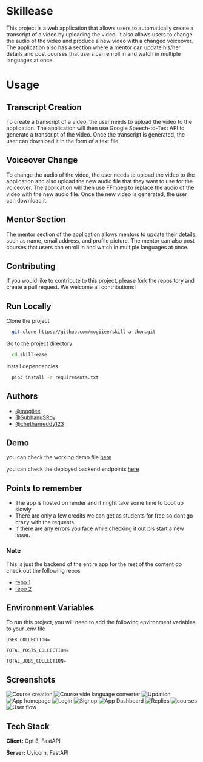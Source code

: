 
# Skillease

This project is a web application that allows users to automatically create a transcript of a video by uploading the video. It also allows users to change the audio of the video and produce a new video with a changed voiceover. The application also has a section where a mentor can update his/her details and post courses that users can enroll in and watch in multiple languages at once.

# Usage

## Transcript Creation
To create a transcript of a video, the user needs to upload the video to the application. The application will then use Google Speech-to-Text API to generate a transcript of the video. Once the transcript is generated, the user can download it in the form of a text file.

## Voiceover Change
To change the audio of the video, the user needs to upload the video to the application and also upload the new audio file that they want to use for the voiceover. The application will then use FFmpeg to replace the audio of the video with the new audio file. Once the new video is generated, the user can download it.

## Mentor Section
The mentor section of the application allows mentors to update their details, such as name, email address, and profile picture. The mentor can also post courses that users can enroll in and watch in multiple languages at once.
## Contributing
If you would like to contribute to this project, please fork the repository and create a pull request. We welcome all contributions!
## Run Locally
Clone the project

```bash
  git clone https://github.com/mogiiee/skill-a-thon.git
```

Go to the project directory

```bash
  cd skill-ease
```

Install dependencies

```bash
  pip3 install -r requirements.txt
```

## Authors

- [@mogiiee](https://www.github.com/mogiiee)
- [@SubhanuSRoy](https://www.github.com/SubhanuSRoy)
- [@chethanreddy123](https://www.github.com/chethanreddy123)


## Demo

you can check the working demo file [here](https://skillease.netlify.app/)


you can check the deployed backend endpoints [here](https://skillathon.onrender.com/docs)
## Points to remember 
- The app is hosted on render and it might take some time to boot up slowly
- There are only a few credits we can get as students for free so dont go crazy with the requests
- If there are any errors you face while checking it out pls start a new issue. 

### Note
This is just the backend of the entire app for the rest of the content do check out the following repos
 - [repo 1](https://github.com/SubhanuSRoy/skill-ease)
 - [repo 2](https://github.com/chethanreddy123/Skill-a-thon)
 
## Environment Variables

To run this project, you will need to add the following environment variables to your .env file

`USER_COLLECTION=`

`TOTAL_POSTS_COLLECTION=`

`TOTAL_JOBS_COLLECTION=`
## Screenshots

![Course creation](https://discord.com/channels/1075402466675392572/1079576374903320636/1079577229945741383)
![Course vide language converter](https://discord.com/channels/1075402466675392572/1079576374903320636/1079583105494548541)
![Updation](https://discord.com/channels/1075402466675392572/1079576374903320636/1079584478403510342)
![App homepage](https://discord.com/channels/1075402466675392572/1079576374903320636/1079584534699446294)
![Login](https://discord.com/channels/1075402466675392572/1079576374903320636/1079585181947666504)
![Signup](https://discord.com/channels/1075402466675392572/1079576374903320636/1079586244893356163)
![App Dashboard](https://discord.com/channels/1075402466675392572/1079576374903320636/1079586386497241160)
![Replies](https://discord.com/channels/1075402466675392572/1079576374903320636/1079586693868441680)
![courses](https://discord.com/channels/1075402466675392572/1079576374903320636/1079601237558829150)
![User flow](https://discord.com/channels/1075402466675392572/1079576374903320636/1079607028944732214)

## Tech Stack

**Client:** Gpt 3, FastAPI

**Server:** Uvicorn, FastAPI